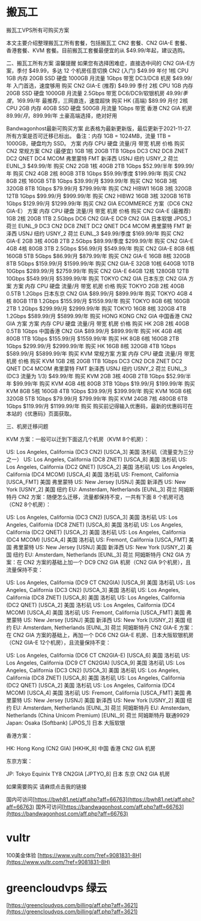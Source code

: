 # 搬瓦工

搬瓦工VPS所有可购买方案

本文主要介绍整理搬瓦工所有套餐，包括搬瓦工 CN2 套餐、CN2 GIA-E 套餐、香港套餐、KVM 套餐。目前搬瓦工套餐最便宜的从 $49.99/年起，建议选购。


二、搬瓦工所有方案
温馨提醒 如果您有选择困难症，直接选中间的 CN2 GIA-E方案，季付 $49.99，多达 12 个机房任意切换
CN2 (入门)
$49.99
年付
1核 CPU
1GB 内存
20GB SSD 硬盘
1000GB 月流量
1Gbps 带宽
DC3/DC8 机房
$49.99/年
入门首选，速度够用
购买
CN2 GIA-E (推荐)
$49.99
季付
2核 CPU
1GB 内存
20GB SSD 硬盘
1000GB 月流量
2.5Gbps 带宽
DC6/DC9/软银机房
$49.99/季度，$169.99/年
最推荐，三网直连，速度超快
购买
HK (高端)
$89.99
月付
2核 CPU
2GB 内存
40GB SSD 硬盘
500GB 月流量
1Gbps 带宽
香港 CN2 GIA 机房
$89.99/月，$899.99/年
土豪高端选择，绝对好用


Bandwagonhost最新可购买方案
此表格为最新更新版，最后更新于2021-11-27. 所有方案是否可迁移已标出。
备注：内存 1GB = 1024MB，流量 1TB = 1000GB，硬盘均为 SSD。
方案	内存	CPU	硬盘	流量/月	带宽	机房	价格	购买
CN2 常规方案
CN2
(最便宜)	1GB	1核	20GB	1TB	1Gbps	DC3 CN2
DC8 ZNET
DC2 QNET
DC4 MCOM
弗里蒙特 FMT
新泽西 USNJ
纽约 USNY_2
荷兰 EUNL_3	$49.99/年	购买
CN2	2GB	1核	40GB	2TB	1Gbps	$52.99/半年
$99.99/年	购买
CN2	4GB	2核	80GB	3TB	1Gbps	$59.99/季度
$199.99/年	购买
CN2	8GB	2核	160GB	5TB	1Gbps	$39.99/月
$399.99/年	购买
CN2	16GB	3核	320GB	8TB	1Gbps	$79.99/月
$799.99/年	购买
CN2 HIBW1	16GB	3核	320GB	12TB	1Gbps	$99.99/月
$999.99/年	购买
CN2 HIBW2	16GB	3核	320GB	16TB	1Gbps	$129.99/月
$1299.99/年	购买
CN2 GIA ECOMMERCE 方案（DC6 CN2 GIA-E）
方案	内存	CPU	硬盘	流量/月	带宽	机房	价格	购买
CN2 GIA-E
(最推荐)	1GB	2核	20GB	1TB	2.5Gbps	DC6 CN2 GIA-E
DC9 CN2 GIA
日本软银 JPOS_1
荷兰 EUNL_9
DC3 CN2
DC8 ZNET
DC2 QNET
DC4 MCOM
弗里蒙特 FMT
新泽西 USNJ
纽约 USNY_2
荷兰 EUNL_3	$49.99/季度
$169.99/年	购买
CN2 GIA-E	2GB	3核	40GB	2TB	2.5Gbps	$89.99/季度
$299.99/年	购买
CN2 GIA-E	4GB	4核	80GB	3TB	2.5Gbps	$56.99/月
$549.99/年	购买
CN2 GIA-E	8GB	6核	160GB	5TB	5Gbps	$86.99/月
$879.99/年	购买
CN2 GIA-E	16GB	8核	320GB	8TB	5Gbps	$159.99/月
$1599.99/年	购买
CN2 GIA-E	32GB	10核	640GB	10TB	10Gbps	$289.99/月
$2759.99/年	购买
CN2 GIA-E	64GB	12核	1280GB	12TB	10Gbps	$549.99/月
$5399.99/年	购买
TOKYO CN2 GIA 日本东京 CN2 GIA 方案
方案	内存	CPU	硬盘	流量/月	带宽	机房	价格	购买
TOKYO	2GB	2核	40GB	0.5TB	1.2Gbps	日本东京 CN2 GIA	$89.99/月
$899.99/年	购买
TOKYO	4GB	4核	80GB	1TB	1.2Gbps	$155.99/月
$1559.99/年	购买
TOKYO	8GB	6核	160GB	2TB	1.2Gbps	$299.99/月
$2999.99/年	购买
TOKYO	16GB	8核	320GB	4TB	1.2Gbps	$589.99/月
$5899.99/年	购买
HONG KONG CN2 GIA 中国香港 CN2 GIA 方案
方案	内存	CPU	硬盘	流量/月	带宽	机房	价格	购买
HK	2GB	2核	40GB	0.5TB	1Gbps	中国香港 CN2 GIA	$89.99/月
$899.99/年	购买
HK	4GB	4核	80GB	1TB	1Gbps	$155.99/月
$1559.99/年	购买
HK	8GB	6核	160GB	2TB	1Gbps	$299.99/月
$2999.99/年	购买
HK	16GB	8核	320GB	4TB	1Gbps	$589.99/月
$5899.99/年	购买
KVM 常规方案
方案	内存	CPU	硬盘	流量/月	带宽	机房	价格	购买
KVM	1GB	2核	20GB	1TB	1Gbps	DC3 CN2
DC8 ZNET
DC2 QNET
DC4 MCOM
弗里蒙特 FMT
新泽西 USNJ
纽约 USNY_2
荷兰 EUNL_3
(DC3 流量为 1/3)	$49.99/年	购买
KVM	2GB	3核	40GB	2TB	1Gbps	$52.99/半年
$99.99/年	购买
KVM	4GB	4核	80GB	3TB	1Gbps	$19.99/月
$199.99/年	购买
KVM	8GB	5核	160GB	4TB	1Gbps	$39.99/月
$399.99/年	购买
KVM	16GB	6核	320GB	5TB	1Gbps	$79.99/月
$799.99/年	购买
KVM	24GB	7核	480GB	6TB	1Gbps	$119.99/月
$1199.99/年	购买
购买前记得输入优惠码，最新的优惠码可在本站的《优惠码》页面获取。

三、机房迁移问题

KVM 方案：一般可以迁到下面这几个机房（KVM 8个机房）：

US: Los Angeles, California (DC3 CN2) [USCA_3] 美国 洛杉矶（流量变为三分之一）
US: Los Angeles, California (DC8 ZNET) [USCA_8] 美国 洛杉矶
US: Los Angeles, California (DC2 QNET) [USCA_2] 美国 洛杉矶
US: Los Angeles, California (DC4 MCOM) [USCA_4] 美国 洛杉矶
US: Fremont, California [USCA_FMT] 美国 弗里蒙特
US: New Jersey [USNJ] 美国 新泽西
US: New York [USNY_2] 美国 纽约
EU: Amsterdam, Netherlands [EUNL_3] 荷兰 阿姆斯特丹
CN2 方案：随便怎么迁移，流量都保持不变，一共有下面 8 个机房可选（CN2 8个机房）：

US: Los Angeles, California (DC3 CN2) [USCA_3] 美国 洛杉矶
US: Los Angeles, California (DC8 ZNET) [USCA_8] 美国 洛杉矶
US: Los Angeles, California (DC2 QNET) [USCA_2] 美国 洛杉矶
US: Los Angeles, California (DC4 MCOM) [USCA_4] 美国 洛杉矶
US: Fremont, California [USCA_FMT] 美国 弗里蒙特
US: New Jersey [USNJ] 美国 新泽西
US: New York [USNY_2] 美国 纽约
EU: Amsterdam, Netherlands [EUNL_3] 荷兰 阿姆斯特丹
CN2 GIA 方案：在 CN2 方案的基础上加一个 DC9 CN2 GIA 机房（CN2 GIA 9个机房），且流量保持不变：

US: Los Angeles, California (DC9 CT CN2GIA) [USCA_9] 美国 洛杉矶
US: Los Angeles, California (DC3 CN2) [USCA_3] 美国 洛杉矶
US: Los Angeles, California (DC8 ZNET) [USCA_8] 美国 洛杉矶
US: Los Angeles, California (DC2 QNET) [USCA_2] 美国 洛杉矶
US: Los Angeles, California (DC4 MCOM) [USCA_4] 美国 洛杉矶
US: Fremont, California [USCA_FMT] 美国 弗里蒙特
US: New Jersey [USNJ] 美国 新泽西
US: New York [USNY_2] 美国 纽约
EU: Amsterdam, Netherlands [EUNL_3] 荷兰 阿姆斯特丹
CN2 GIA-E 方案：在 CN2 GIA 方案的基础上，再加一个 DC6 CN2 GIA-E 机房、日本大阪软银机房（CN2 GIA-E 12个机房），且流量保持不变：

US: Los Angeles, California (DC6 CT CN2GIA-E) [USCA_6] 美国 洛杉矶
US: Los Angeles, California (DC9 CT CN2GIA) [USCA_9] 美国 洛杉矶
US: Los Angeles, California (DC3 CN2) [USCA_3] 美国 洛杉矶
US: Los Angeles, California (DC8 ZNET) [USCA_8] 美国 洛杉矶
US: Los Angeles, California (DC2 QNET) [USCA_2] 美国 洛杉矶
US: Los Angeles, California (DC4 MCOM) [USCA_4] 美国 洛杉矶
US: Fremont, California [USCA_FMT] 美国 弗里蒙特
US: New Jersey [USNJ] 美国 新泽西
US: New York [USNY_2] 美国 纽约
EU: Amsterdam, Netherlands [EUNL_3] 荷兰 阿姆斯特丹
EU: Amsterdam, Netherlands (China Unicom Premium) [EUNL_9] 荷兰 阿姆斯特丹 联通9929
Japan: Osaka (Softbank) [JPOS_1] 日本 大阪软银



香港方案：

HK: Hong Kong (CN2 GIA) [HKHK_8] 中国 香港 CN2 GIA 机房

东京方案：

JP: Tokyo Equinix TY8 CN2GIA [JPTYO_8] 日本 东京 CN2 GIA 机房

如果需要购买 请麻烦点击我的链接

国内可访问[https://bwh81.net/aff.php?aff=66763](https://bwh81.net/aff.php?aff=66763)
国外可访问[https://bandwagonhost.com/aff.php?aff=66763](https://bandwagonhost.com/aff.php?aff=66763)


# vultr
100美金体验
[https://www.vultr.com/?ref=9081831-8H](https://www.vultr.com/?ref=9081831-8H)

# greencloudvps 绿云
[https://greencloudvps.com/billing/aff.php?aff=3621](https://greencloudvps.com/billing/aff.php?aff=3621)
